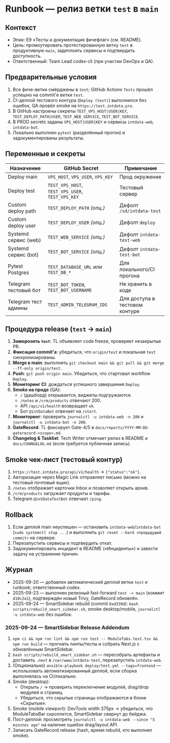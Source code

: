 # Runbook — релиз ветки `test` в `main`

## Контекст
- Эпик: E9 «Тесты и документация фичефлаг» (см. README).
- Цель: промоутировать протестированную ветку `test` в продуктивную `main`, задеплоить сервисы и подтвердить доступность.
- Ответственный: Team Lead codex-cli (при участии DevOps и QA).

## Предварительные условия
1. Все фиче-ветки смёрджены в `test`; GitHub Actions `Tests` прошёл успешно на commit'е ветки `test`.
2. CI-деплой тестового контура (`Deploy (test)`) выполнился без ошибок, QA провёл smoke на `https://test.intdata.pro`.
3. В GitHub настроены секреты `TEST_VPS_HOST|USER|KEY`, `TEST_DEPLOY_PATH|USER`, `TEST_WEB_SERVICE`, `TEST_BOT_SERVICE`.
4. В PROD secrets заданы `VPS_HOST|USER|KEY` и сервисы `intdata-web`, `intdata-bot`.
5. Локально выполнен `pytest` (разделённый прогон) и задокументированы результаты.

## Переменные и секреты
| Назначение                | GitHub Secret                    | Примечание |
|---------------------------|----------------------------------|------------|
| Deploy main               | `VPS_HOST`, `VPS_USER`, `VPS_KEY`| Прод окружение |
| Deploy test               | `TEST_VPS_HOST`, `TEST_VPS_USER`, `TEST_VPS_KEY` | Тестовый сервер |
| Custom deploy path        | `TEST_DEPLOY_PATH` *(опц.)*      | Дефолт `/sd/intdata-test` |
| Custom deploy user        | `TEST_DEPLOY_USER` *(опц.)*      | Дефолт `deploy` |
| Systemd сервис (web)      | `TEST_WEB_SERVICE` *(опц.)*      | Дефолт `intdata-test-web` |
| Systemd сервис (bot)      | `TEST_BOT_SERVICE` *(опц.)*      | Дефолт `intdata-test-bot` |
| Pytest Postgres           | `TEST_DATABASE_URL` или `TEST_DB_*` | Для локального/CI прогона |
| Telegram тестовый бот     | `TEST_BOT_TOKEN`, `TEST_BOT_USERNAME` | Не хранить в коде |
| Telegram тест админы      | `TEST_ADMIN_TELEGRAM_IDS` | Для доступа в тестовом контуре |

## Процедура release (`test` → `main`)
1. **Заморозить `test`**: TL объявляет code freeze, проверяет незакрытые PR.
2. **Фиксация commit'а**: убедиться, что `origin/test` и локальная `test` синхронизированы.
3. **Merge в main**: выполнить `git checkout main && git pull && git merge --ff-only origin/test`.
4. **Push**: `git push origin main`. Убедиться, что стартовал workflow `Deploy`.
5. **Мониторинг CI**: дождаться успешного завершения `Deploy`.
6. **Smoke на проде** (QA):
   - `/` (дашборд) открывается, виджеты подгружаются.
   - `/notes` и `/crm/products` отвечают 200.
   - API `/api/v1/health` возвращает `ok`.
   - Бот `@intDataBot` отвечает на `/start`.
7. **Мониторинг**: проверить `journalctl -u intdata-web -n 200` и `journalctl -u intdata-bot -n 200`.
8. **GateRecord**: TL фиксирует Gate-4/5 в `docs/reports/YYYY-MM-DD-gaterecord-<scope>.md`.
9. **Changelog & Tasklist**: Tech Writer отмечает релиз в README и `docs/CHANGELOG.md` (если требуется публичная запись).

## Smoke чек-лист (тестовый контур)
1. `https://test.intdata.pro/api/v1/health` → `{"status":"ok"}`.
2. Авторизация через Magic Link отправляет письмо (можно на тестовый почтовый ящик).
3. `/notes` отображает карточки Inbox и позволяет открыть архив.
4. `/crm/products` загружает продукты и тарифы.
5. Telegram `@intDataTestBot` отвечает `/ping`.

## Rollback
1. Если деплой main неуспешен — остановить `intdata-web`/`intdata-bot` (`sudo systemctl stop ...`) и выполнить `git reset --hard <предыдущий commit>` на сервере.
2. Перезапустить сервисы и подтвердить откат.
3. Задокументировать инцидент в README («Инциденты») и завести задачу на устранение причин.

## Журнал
- 2025-09-20 — добавлен автоматический деплой ветки `test` и runbook; ответственный codex.
- 2025-09-23 — выполнен релизный fast-forward `test -> main` (коммит `d10c2a1`), подтверждён новый Trivy, GateRecord обновлён.
- 2025-09-24 — SmartSidebar rebuild (commit `8ad330d`): `bash scripts/rebuild_smart_sidebar.sh`, smoke desktop/mobile, `journalctl -u intdata-web` без ошибок.

### 2025-09-24 — SmartSidebar Release Addendum
1. `npm ci && npm run lint && npm run test -- ModuleTabs.test.tsx && npm run build` — прогнать линты/тесты и собрать Next.js с обновлённым SmartSidebar.
2. `bash scripts/rebuild_smart_sidebar.sh` — пересобрать артефакты и доставить `.next` в `/var/www/intdata-test`, перезапустить `intdata-web`.
3. (Опционально) `ansible-playbook deploy/test.yml --tags=frontend` — использовать автоматизированный деплой, если сборка выполнялась на CI/локально.
4. Smoke (desktop):
   - Открыть `/` → проверить переключение модулей, drag/drop модулей и страниц.
   - Убедиться, что скрытые страницы отображаются в блоке «Скрытые».
5. Smoke (mobile viewport): DevTools width 375px → убедиться, что ModuleTabsBar скроллится, SmartSidebar свернут до бейджа.
6. Пост-деплой: просмотреть `journalctl -u intdata-web --since "5 minutes ago"` на наличие ошибок drag/layout API.
7. Записать GateRecord release (hash, время rebuild, кто выполнял smoke).
